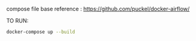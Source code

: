 compose file base reference : https://github.com/puckel/docker-airflow/


TO RUN:


```bash
docker-compose up --build
```